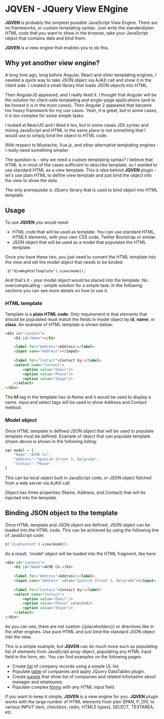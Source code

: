 # JQVEN - JQuery View ENgine

**JQVEN** is probably the simplest possible JavaScript View Engine. There are no frameworks, or custom templating syntax. Just write the standard/plan HTML code that you want to show in the browser, take your JavaScript object that contains data and bind them.

**JQVEN** is a view engine that enables you to do this.

## Why yet another view engine?

A long time ago, long before Angular, React and other templating engines, I needed a quick way to take JSON object via AJAX call and show it in the client side. I created a small library that loads JSON objects into HTML.

Then AngularJS appeared, and I really liked it. I thought that Angular will be the solution for client-side templating and single-page applications (and to be honest it is in the most cases). Then Angular 2 appeared that became too heavy framework for my use cases. Yeah, it is great, but in some cases, it is too complex for some simple tasks.

I looked at ReactJS and I liked it too, but in some cases JSX syntax and mixing JavaScript and HTML in the same place is not something that I would use to simply bind the object to HTML code.

With respect to Mustache, Vue.js, and other alternative templating engines - I really need something simpler.

The question is - why we need a custom templating syntax? I believe that HTML is in most of the cases sufficient to describe template, so I wanted to use standard HTML as a view template. This is idea behind **JQVEN** plugin - let's use plain HTML to define view template and just bind the object into the view to show the data.

The only prerequisite is JQuery library that is used to bind object into HTML template.

## Usage

To use **JQVEN** you would need:
 - HTML code that will be used as template. You can use standard HTML, HTML5 elements, with your own CSS code, Twitter Bootstrap or similar.
 - JSON object that will be used as a model that populates the HTML template.

Once you have these two, you just need to convert the HTML template into the view and set the model object that needs to be binded:

```html
 $("div#myHtmlTemplate").view(model);
```

And that's it - your model object would be placed into the template. No overcomplicating - simple solution for a simple task. In the following sections you can see more details on how to use it.

### HTML template

Template is a **plain HTML code**. Only requirement is that elements that should be populated must match the fields in model object by **id**, **name**, or **class**. An example of HTML template is shown below: 

```html
<div id="content">
    <h1 id="Name"></h1>

    <label for="Address">Address:</label>
    <input name="Address"></input> 
    
    <label for="Contact">Contact by:</label>
    <select name="Contact">
        <option value="Email"/>
        <option value="Phone"/>
        <option value="Skype"/>
    </select>
</div>
```

The **h1** tag in the template has id *Name* and it would be used to display a name. input and select tags will be used to show Address and Contact method.

### Model object

Once HTML template is defined JSON object that will be used to populate template must be defined. Example of object that can populate template shown above is shown in the following listing: 
```javascript
var model = {
    "Name":"ACME Co",
    "Address":"Spanish Street 3, Belgrade",
    "Contact":"Phone"
}
```
This can be local object built in JavaScript code, or JSON object fetched from a web server via AJAX call.

Object has three properties (Name, Address, and Contact) that will be injected into the template.

## Binding JSON object to the template

Once HTML template and JSON object are defined, JSON object can be loaded into the HTML code. This can be achieved by using the following line of JavaScript code:

```javascript
$('div#content').view(model);
```

As a result, 'model' object will be loaded into the HTML fragment, like here:

```html
<div id="content">
    <h1 id="Name">ACME Co.</h1>
    
    <label for="Address">Address:</label>
    <input name="Address" value="Spanish Street 3, Belgrade"></input> 
    
    <label for="Contact">Contact by:</label>
    <select name="Contact">
        <option value="Email"/>
        <option value="Phone" selected/>
        <option value="Skype"/>
    </select>
</div>
```
As you can see, there are not custom {{placeholders}} or directives like in the other engines. Use pure HTML and just bind the standard JSON object into the view. 

This is a simple example, but **JQVEN** can do much more such as populating list of elements from JavaScript array object, populating any HTML input field in the form, etc. You can find examples on the following pages:

 - Create [list](examples/list.html) of company records using a simple UL list.
 - Populate [table](examples/table.html) of companies and apply JQuery DataTables plugin.
 - Create [panels](examples/panels.html) that show list of companies and related infomation about manager and employees.
 - Populate complex [forms](examples/edit.html) with any HTML input field.

If you want to keep it simple, **JQVEN** is a view engine for you.
**JQVEN** plugin works with the large number of HTML elements from plan SPAN, P, DIV, to various INPUT (text, checkbox, radio, HTML5 types), SELECT, TEXTAREA, etc.
